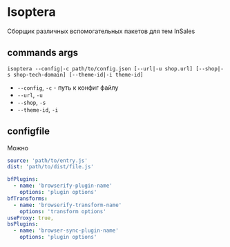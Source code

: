# Isoptera

Сборщик различных вспомогательных пакетов для тем InSales

## commands args

`isoptera --config|-c path/to/config.json [--url|-u shop.url] [--shop|-s shop-tech-domain] [--theme-id|-i theme-id]`

* `--config`, `-c` - путь к конфиг файлу
* `--url`, `-u`
* `--shop`, `-s`
* `--theme-id`, `-i`

## configfile

Можно

````yaml
source: 'path/to/entry.js'
dist: 'path/to/dist/file.js'

bfPlugins:
  - name: 'browserify-plugin-name'
    options: 'plugin options'
bfTransforms:
  - name: 'browserify-transform-name'
    options: 'transform options'
useProxy: true,
bsPlugins:
  - name: 'browser-sync-plugin-name'
    options: 'plugin options'
````
